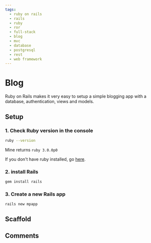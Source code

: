 ```yaml
---
tags:
  - ruby on rails
  - rails
  - ruby
  - ror
  - full-stack
  - blog
  - mvc
  - database
  - postgresql
  - rest
  - web framework
---
```


# Blog

Ruby on Rails makes it very easy to setup a simple blogging app with a database, authentication, views and models.

## Setup
  
### 1. Check Ruby version in the console

```bash
ruby --version
```

Mine returns `ruby 3.0.0p0`

If you don't have ruby installed, go [here]().

### 2. install Rails

```bash
gem install rails
```

### 3. Create a new Rails app

```bash
rails new mpapp
```

## Scaffold

## Comments


